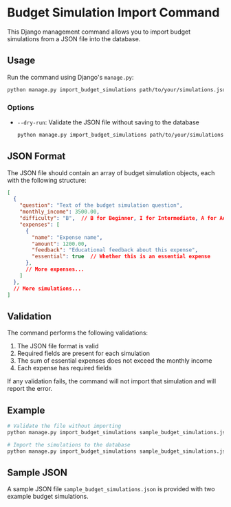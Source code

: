 # Budget Simulation Import Command

This Django management command allows you to import budget simulations from a JSON file into the database.

## Usage

Run the command using Django's `manage.py`:

```bash
python manage.py import_budget_simulations path/to/your/simulations.json
```

### Options

- `--dry-run`: Validate the JSON file without saving to the database
  ```bash
  python manage.py import_budget_simulations path/to/your/simulations.json --dry-run
  ```

## JSON Format

The JSON file should contain an array of budget simulation objects, each with the following structure:

```json
[
  {
    "question": "Text of the budget simulation question",
    "monthly_income": 3500.00,
    "difficulty": "B",  // B for Beginner, I for Intermediate, A for Advanced
    "expenses": [
      {
        "name": "Expense name",
        "amount": 1200.00,
        "feedback": "Educational feedback about this expense",
        "essential": true  // Whether this is an essential expense
      },
      // More expenses...
    ]
  },
  // More simulations...
]
```

## Validation

The command performs the following validations:

1. The JSON file format is valid
2. Required fields are present for each simulation
3. The sum of essential expenses does not exceed the monthly income
4. Each expense has required fields

If any validation fails, the command will not import that simulation and will report the error.

## Example

```bash
# Validate the file without importing
python manage.py import_budget_simulations sample_budget_simulations.json --dry-run

# Import the simulations to the database
python manage.py import_budget_simulations sample_budget_simulations.json
```

## Sample JSON

A sample JSON file `sample_budget_simulations.json` is provided with two example budget simulations.